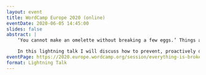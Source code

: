 ```yaml
---
layout: event
title: WordCamp Europe 2020 (online)
eventDate: 2020-06-05 14:45:00
slides: false
abstract: |
    ‘You cannot make an omelette without breaking a few eggs.’ Things are inevitably going to break. And that’s stressful. If your triaging process involves manually seeking through log files or you only find out something is broken after a customer calls you, then you’re probably not fixing problems efficiently.

    In this lightning talk I will discuss how to prevent, proactively detect and quickly react to issues. He will provide a short overview of tools that help with testing and preventing issues. The talk will cover logging frameworks and platforms that will actively alert you and help find out what’s going wrong. Finally, I will advise on adding metrics to your site in order to prevent future issues.
eventPage: https://2020.europe.wordcamp.org/session/everything-is-broken-an-introduction-to-testing-logging-monitoring-and-metrics/
format: Lightning Talk
---
```

